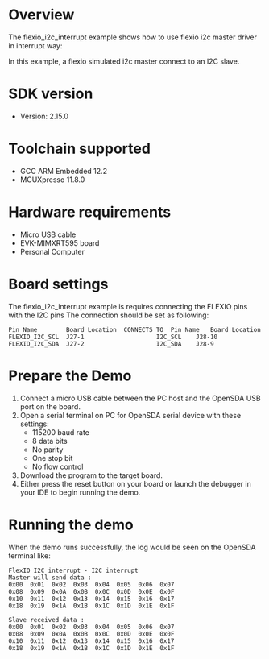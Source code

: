 Overview
========
The flexio_i2c_interrupt example shows how to use flexio i2c master driver in interrupt way:

In this example, a flexio simulated i2c master connect to an I2C slave.

SDK version
===========
- Version: 2.15.0

Toolchain supported
===================
- GCC ARM Embedded  12.2
- MCUXpresso  11.8.0

Hardware requirements
=====================
- Micro USB cable
- EVK-MIMXRT595 board
- Personal Computer

Board settings
==============

The flexio_i2c_interrupt example is requires connecting the FLEXIO pins with the I2C pins
The connection should be set as following:
~~~~~~~~~~~~~~~~~~~~~~~~~~~~~~~~~~~~~~~~~~~~~~~~~~~~~~~~~~~~~~~~~~~~~~~
Pin Name        Board Location  CONNECTS TO  Pin Name   Board Location
FLEXIO_I2C_SCL  J27-1              	     I2C_SCL    J28-10
FLEXIO_I2C_SDA  J27-2            	     I2C_SDA    J28-9
~~~~~~~~~~~~~~~~~~~~~~~~~~~~~~~~~~~~~~~~~~~~~~~~~~~~~~~~~~~~~~~~~~~~~~~

Prepare the Demo
================
1.  Connect a micro USB cable between the PC host and the OpenSDA USB port on the board.
2.  Open a serial terminal on PC for OpenSDA serial device with these settings:
    - 115200 baud rate
    - 8 data bits
    - No parity
    - One stop bit
    - No flow control
3.  Download the program to the target board.
4.  Either press the reset button on your board or launch the debugger in your IDE to begin running the demo.

Running the demo
================
When the demo runs successfully, the log would be seen on the OpenSDA terminal like:

~~~~~~~~~~~~~~~~~~~~~
FlexIO I2C interrupt - I2C interrupt
Master will send data :
0x00  0x01  0x02  0x03  0x04  0x05  0x06  0x07
0x08  0x09  0x0A  0x0B  0x0C  0x0D  0x0E  0x0F
0x10  0x11  0x12  0x13  0x14  0x15  0x16  0x17
0x18  0x19  0x1A  0x1B  0x1C  0x1D  0x1E  0x1F

Slave received data :
0x00  0x01  0x02  0x03  0x04  0x05  0x06  0x07
0x08  0x09  0x0A  0x0B  0x0C  0x0D  0x0E  0x0F
0x10  0x11  0x12  0x13  0x14  0x15  0x16  0x17
0x18  0x19  0x1A  0x1B  0x1C  0x1D  0x1E  0x1F
~~~~~~~~~~~~~~~~~~~~~
